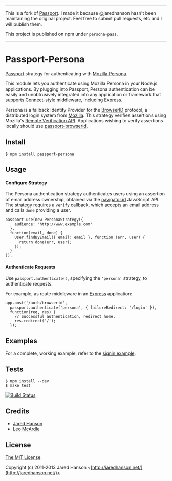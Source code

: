 ----

This is a fork of [Passport](https://github.com/jaredhanson/passport). I made it because @jaredhanson hasn't been 
maintaining the original project. Feel free to submit pull requests, etc and I will publish them.

This project is published on npm under `persona-pass`.

----

# Passport-Persona

[Passport](https://github.com/jaredhanson/passport) strategy for authenticating
with [Mozilla Persona](https://login.persona.org/).

This module lets you authenticate using Mozilla Persona in your Node.js
applications.  By plugging into Passport, Persona authentication can be easily
and unobtrusively integrated into any application or framework that supports
[Connect](http://www.senchalabs.org/connect/)-style middleware, including
[Express](http://expressjs.com/).

Persona is a fallback Identity Provider for the [BrowserID](https://developer.mozilla.org/en-US/docs/Mozilla/Persona)
protocol, a distributed login system from [Mozilla](http://www.mozilla.org/).
This strategy verifies assertions using Mozilla's [Remote Verification API](https://developer.mozilla.org/en-US/docs/Mozilla/Persona/Remote_Verification_API).
Applications wishing to verify assertions locally should use
[passport-browserid](https://github.com/jaredhanson/passport-browserid).

## Install

    $ npm install passport-persona

## Usage

#### Configure Strategy

The Persona authentication strategy authenticates users using an assertion of
email address ownership, obtained via the [navigator.id](https://developer.mozilla.org/en-US/docs/Web/API/navigator.id)
JavaScript API.  The strategy requires a `verify` callback, which accepts an
email address and calls `done` providing a user.

    passport.use(new PersonaStrategy({
        audience: 'http://www.example.com'
      },
      function(email, done) {
        User.findByEmail({ email: email }, function (err, user) {
          return done(err, user);
        });
      }
    ));

#### Authenticate Requests

Use `passport.authenticate()`, specifying the `'persona'` strategy, to
authenticate requests.

For example, as route middleware in an [Express](http://expressjs.com/)
application:

    app.post('/auth/browserid', 
      passport.authenticate('persona', { failureRedirect: '/login' }),
      function(req, res) {
        // Successful authentication, redirect home.
        res.redirect('/');
      });

## Examples

For a complete, working example, refer to the [signin example](https://github.com/jaredhanson/passport-persona/tree/master/examples/signin).

## Tests

    $ npm install --dev
    $ make test

[![Build Status](https://secure.travis-ci.org/jaredhanson/passport-persona.png)](http://travis-ci.org/jaredhanson/passport-persona)

## Credits

  - [Jared Hanson](http://github.com/jaredhanson)
  - [Leo McArdle](https://github.com/LeoMcA)

## License

[The MIT License](http://opensource.org/licenses/MIT)

Copyright (c) 2011-2013 Jared Hanson <[http://jaredhanson.net/](http://jaredhanson.net/)>

